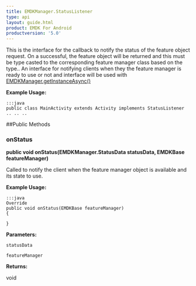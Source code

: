 ```yaml
---
title: EMDKManager.StatusListener
type: api
layout: guide.html
product: EMDK For Android
productversion: '5.0'
---
```



This is the interface for the callback to notify the status of the feature object request.
 On a successful, the feature object will be returned and this must be type casted to the 
 corresponding feature manager class based on the type..
 An interface for notifying clients when they the feature manager is ready to use or not
 and interface will be used with [ EMDKManager.getInstanceAsync()](../EMDKManager#getinstanceasync)
 
 

**Example Usage:**
	
	:::java	
	public class MainActivity extends Activity implements StatusListener
	.. .. ..
	


##Public Methods

### onStatus

**public void onStatus(EMDKManager.StatusData statusData, EMDKBase featureManager)**

Called to notify the client when the feature manager object is available and its state to use.
 
 

**Example Usage:**
	
	:::java	
	Override
	public void onStatus(EMDKBase featureManager)
	{
	
	}


**Parameters:**

`statusData`

`featureManager`

**Returns:**

void





